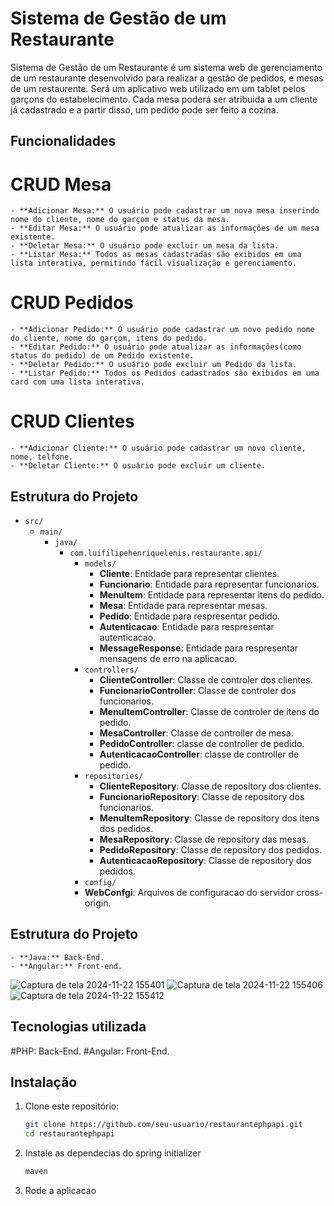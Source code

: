 # Sistema de Gestão de um Restaurante

Sistema de Gestão de um Restaurante é um sistema web de gerenciamento de um restaurante desenvolvido para realizar a gestão de pedidos, e mesas de um restaurente. Será um aplicativo web utilizado em um tablet pelos garçons do estabelecimento. Cada mesa poderá ser atribuida a um cliente já cadastrado e a partir disso, um pedido pode ser feito a cozina.

## Funcionalidades

  # CRUD Mesa
    - **Adicionar Mesa:** O usuário pode cadastrar um nova mesa inserindo nome do cliente, nome do garçom e status da mesa.
    - **Editar Mesa:** O usuário pode atualizar as informações de um mesa existente.
    - **Deletar Mesa:** O usuário pode excluir um mesa da lista.
    - **Listar Mesa:** Todos as mesas cadastradas são exibidos em uma lista interativa, permitindo fácil visualização e gerenciamento.
  # CRUD Pedidos
    - **Adicionar Pedido:** O usuário pode cadastrar um novo pedido nome do cliente, nome do garçom, itens do pedido.
    - **Editar Pedido:** O usuário pode atualizar as informações(como status do pedido) de um Pedido existente.
    - **Deletar Pedido:** O usuário pode excluir um Pedido da lista.
    - **Listar Pedido:** Todos os Pedidos cadastrados são exibidos em uma card com uma lista interativa.
  # CRUD Clientes
    - **Adicionar Cliente:** O usuário pode cadastrar um novo cliente, nome, telfone.
    - **Deletar Cliente:** O usuário pode excluir um cliente.

## Estrutura do Projeto

- `src/`
  - `main/`
      - `java/`
        - `com.luifilipehenriquelenis.restaurante.api/`
          - `models/`
            - **Cliente**: Entidade para representar clientes.
            - **Funcionario**: Entidade para representar funcionarios.
            - **MenuItem**: Entidade para representar itens do pedido.
            - **Mesa**: Entidade para representar mesas.
            - **Pedido**: Entidade para respresentar pedido.
            - **Autenticacao**: Entidade para respresentar autenticacao.
            - **MessageResponse**: Entidade para respresentar mensagens de erro na aplicacao.
          - `controllers/`
            - **ClienteController**: Classe de controler dos clientes.
            - **FuncionarioController**: Classe de controler dos funcionarios.
            - **MenuItemController**: Classe de controler de itens do pedido.
            - **MesaController**: Classe de controller de mesa.
            - **PedidoController**: classe de controller de pedido.
            - **AutenticacaoController**: classe de controller de pedido.
          - `repositories/`
            - **ClienteRepository**: Classe de repository dos clientes.
            - **FuncionarioRepository**: Classe de repository dos funcionarios.
            - **MenuItemRepository**: Classe de repository dos itens dos pedidos.
            - **MesaRepository**: Classe de repository das mesas.
            - **PedidoRepository**: Classe de repository dos pedidos.
            - **AutenticacaoRepository**: Classe de repository dos pedidos.
          - `config/`
          - **WebConfgi**: Arquivos de configuracao do servidor cross-origin.
 
## Estrutura do Projeto
    - **Java:** Back-End.
    - **Angular:** Front-end.

![Captura de tela 2024-11-22 155401](https://github.com/user-attachments/assets/d3e3421a-58e2-4fbd-9d01-68eed7397017)
![Captura de tela 2024-11-22 155406](https://github.com/user-attachments/assets/c19dcdbc-13fd-48ce-ab82-b74b639cae03)
![Captura de tela 2024-11-22 155412](https://github.com/user-attachments/assets/3b6f51a2-ebe0-4d17-b7be-147f6436483e)


## Tecnologias utilizada
  #PHP: Back-End.
  #Angular: Front-End.

## Instalação

1. Clone este repositório:
   ```bash
   git clone https://github.com/seu-usuario/restaurantephpapi.git
   cd restaurantephpapi

2. Instale as dependecias do spring initializer
   ```bash
   maven

3. Rode a aplicacao
